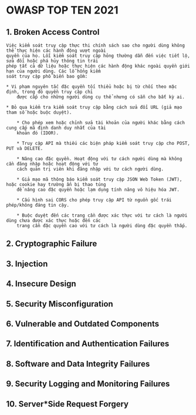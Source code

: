 # OWASP TOP TEN 2021

## 1. Broken Access Control
    Việc kiểm soát truy cập thực thi chính sách sao cho người dùng không thể thực hiện các hành động vượt ngoài
    quyền của họ. Lỗi kiểm soát truy cập hỏng thường dẫn đến việc tiết lộ, sửa đổi hoặc phá hủy thông tin trái
    phép tất cả dữ liệu hoặc thực hiện các hành động khác ngoài quyền giới hạn của người dùng. Các lỗ hổng kiểm
    soát truy cập phổ biến bao gồm:

    * Vi phạm nguyên tắc đặc quyền tối thiểu hoặc bị từ chối theo mặc định, trong đó quyền truy cập chỉ
        được cấp cho những người dùng cụ thể nhưng có sẵn cho bất kỳ ai.

    * Bỏ qua kiểm tra kiểm soát truy cập bằng cách sửa đổi URL (giả mạo tham số hoặc buộc duyệt).

        * Cho phép xem hoặc chỉnh sửa tài khoản của người khác bằng cách cung cấp mã định danh duy nhất của tài
        khoản đó (IDOR).

        * Truy cập API mà thiếu các biện pháp kiểm soát truy cập cho POST, PUT và DELETE.

        * Nâng cao đặc quyền. Hoạt động với tư cách người dùng mà không cần đăng nhập hoặc hoạt động với tư
        cách quản trị viên khi đăng nhập với tư cách người dùng.

        * Giả mạo mã thông báo kiểm soát truy cập JSON Web Token (JWT), hoặc cookie hay trường ẩn bị thao túng
        để nâng cao đặc quyền hoặc lạm dụng tính năng vô hiệu hóa JWT.

        * Cấu hình sai CORS cho phép truy cập API từ nguồn gốc trái phép/không đáng tin cậy.

        * Buộc duyệt đến các trang cần được xác thực với tư cách là người dùng chưa được xác thực hoặc đến các
        trang cần đặc quyền cao với tư cách là người dùng đặc quyền thấp.
## 2. Cryptographic Failure
## 3. Injection
## 4. Insecure Design
## 5. Security Misconfiguration
## 6. Vulnerable and Outdated Components
## 7. Identification and Authentication Failures 
## 8. Software and Data Integrity Failures
## 9. Security Logging and Monitoring Failures 
## 10. Server*Side Request Forgery